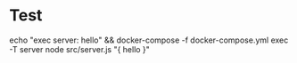 # Test

echo "exec server: hello" && docker-compose -f docker-compose.yml exec -T server node src/server.js "{ hello }"
